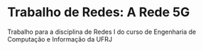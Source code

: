# Trabalho de Redes: A Rede 5G

Trabalho para a disciplina de Redes I do curso de Engenharia de Computação e Informação da UFRJ
